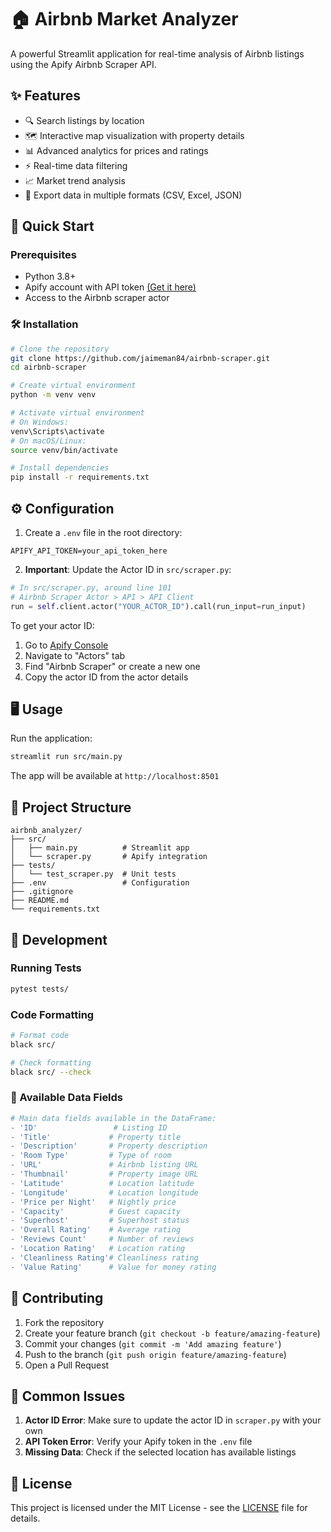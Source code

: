 # 🏠 Airbnb Market Analyzer

A powerful Streamlit application for real-time analysis of Airbnb listings using the Apify Airbnb Scraper API.

## ✨ Features
- 🔍 Search listings by location
- 🗺️ Interactive map visualization with property details
- 📊 Advanced analytics for prices and ratings
- ⚡ Real-time data filtering
- 📈 Market trend analysis
- 💾 Export data in multiple formats (CSV, Excel, JSON)

## 🚀 Quick Start

### Prerequisites
- Python 3.8+
- Apify account with API token [(Get it here)](https://console.apify.com/sign-up)
- Access to the Airbnb scraper actor

### 🛠️ Installation
```bash
# Clone the repository
git clone https://github.com/jaimeman84/airbnb-scraper.git
cd airbnb-scraper

# Create virtual environment
python -m venv venv

# Activate virtual environment
# On Windows:
venv\Scripts\activate
# On macOS/Linux:
source venv/bin/activate

# Install dependencies
pip install -r requirements.txt
```

## ⚙️ Configuration

1. Create a `.env` file in the root directory:
```env
APIFY_API_TOKEN=your_api_token_here
```

2. **Important**: Update the Actor ID in `src/scraper.py`:
```python
# In src/scraper.py, around line 101
# Airbnb Scraper Actor > API > API Client
run = self.client.actor("YOUR_ACTOR_ID").call(run_input=run_input)
```

To get your actor ID:
1. Go to [Apify Console](https://console.apify.com)
2. Navigate to "Actors" tab
3. Find "Airbnb Scraper" or create a new one
4. Copy the actor ID from the actor details

## 🖥️ Usage

Run the application:
```bash
streamlit run src/main.py
```

The app will be available at `http://localhost:8501`

## 📁 Project Structure
```
airbnb_analyzer/
├── src/
│   ├── main.py          # Streamlit app
│   └── scraper.py       # Apify integration
├── tests/
│   └── test_scraper.py  # Unit tests
├── .env                 # Configuration
├── .gitignore
├── README.md
└── requirements.txt
```

## 🧪 Development

### Running Tests
```bash
pytest tests/
```

### Code Formatting
```bash
# Format code
black src/

# Check formatting
black src/ --check
```

### 🔄 Available Data Fields
```python
# Main data fields available in the DataFrame:
- 'ID'                 # Listing ID
- 'Title'             # Property title
- 'Description'       # Property description
- 'Room Type'         # Type of room
- 'URL'               # Airbnb listing URL
- 'Thumbnail'         # Property image URL
- 'Latitude'          # Location latitude
- 'Longitude'         # Location longitude
- 'Price per Night'   # Nightly price
- 'Capacity'          # Guest capacity
- 'Superhost'         # Superhost status
- 'Overall Rating'    # Average rating
- 'Reviews Count'     # Number of reviews
- 'Location Rating'   # Location rating
- 'Cleanliness Rating'# Cleanliness rating
- 'Value Rating'      # Value for money rating
```

## 📝 Contributing

1. Fork the repository
2. Create your feature branch (`git checkout -b feature/amazing-feature`)
3. Commit your changes (`git commit -m 'Add amazing feature'`)
4. Push to the branch (`git push origin feature/amazing-feature`)
5. Open a Pull Request

## 🚨 Common Issues

1. **Actor ID Error**: Make sure to update the actor ID in `scraper.py` with your own
2. **API Token Error**: Verify your Apify token in the `.env` file
3. **Missing Data**: Check if the selected location has available listings

## 📄 License
This project is licensed under the MIT License - see the [LICENSE](LICENSE) file for details.